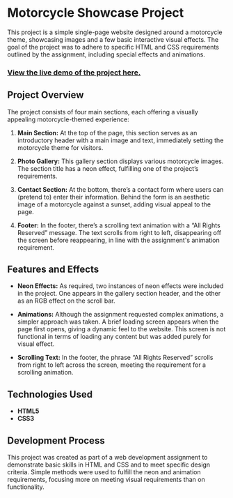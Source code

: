 # Motorcycle Showcase Project

This project is a simple single-page website designed around a motorcycle theme, showcasing images and a few basic interactive visual effects. The goal of the project was to adhere to specific HTML and CSS requirements outlined by the assignment, including special effects and animations.

### [View the live demo of the project here.](https://aktldgms.github.io/Web-Uygulamalari/Web_Uygulamalari_Proje/)

## Project Overview

The project consists of four main sections, each offering a visually appealing motorcycle-themed experience:

1. **Main Section:** At the top of the page, this section serves as an introductory header with a main image and text, immediately setting the motorcycle theme for visitors.

2. **Photo Gallery:** This gallery section displays various motorcycle images. The section title has a neon effect, fulfilling one of the project’s requirements.

3. **Contact Section:** At the bottom, there’s a contact form where users can (pretend to) enter their information. Behind the form is an aesthetic image of a motorcycle against a sunset, adding visual appeal to the page.

4. **Footer:** In the footer, there’s a scrolling text animation with a “All Rights Reserved” message. The text scrolls from right to left, disappearing off the screen before reappearing, in line with the assignment's animation requirement.

## Features and Effects

- **Neon Effects:** As required, two instances of neon effects were included in the project. One appears in the gallery section header, and the other as an RGB effect on the scroll bar.

- **Animations:** Although the assignment requested complex animations, a simpler approach was taken. A brief loading screen appears when the page first opens, giving a dynamic feel to the website. This screen is not functional in terms of loading any content but was added purely for visual effect.

- **Scrolling Text:** In the footer, the phrase “All Rights Reserved” scrolls from right to left across the screen, meeting the requirement for a scrolling animation.

## Technologies Used

- **HTML5**
- **CSS3**

## Development Process

This project was created as part of a web development assignment to demonstrate basic skills in HTML and CSS and to meet specific design criteria. Simple methods were used to fulfill the neon and animation requirements, focusing more on meeting visual requirements than on functionality.
